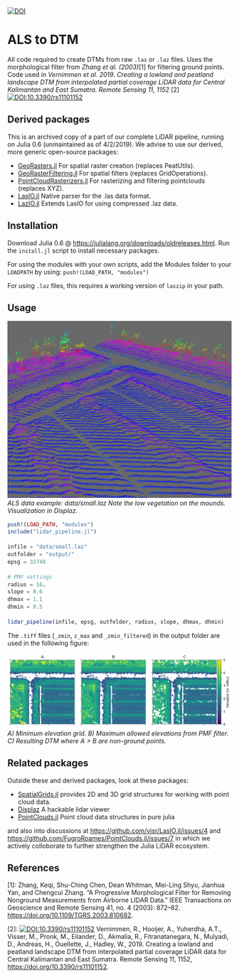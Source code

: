 [![DOI](https://zenodo.org/badge/178010374.svg)](https://zenodo.org/badge/latestdoi/178010374)
# ALS to DTM 

All code required to create DTMs from raw `.las` or `.laz` files. Uses the morphological filter from *Zhang et al. (2003)*[1] for filtering ground points.
Code used in *Vernimmen et al. 2019. Creating a lowland and peatland landscape DTM from interpolated partial coverage LiDAR data for Central Kalimantan and East Sumatra. Remote Sensing 11, 1152* [2] [![DOI:10.3390/rs11101152](https://zenodo.org/badge/DOI/10.3390/rs11101152.svg)](https://doi.org/10.3390/rs11101152)

## Derived packages
This is an archived copy of a part of our complete LiDAR pipeline, running on Julia 0.6 (unmaintained as of 4/2/2019).
We advise to use our derived, more generic open-source packages:
- [GeoRasters.jl](https://github.com/evetion/GeoRasters.jl) For spatial raster creation (replaces PeatUtils).
- [GeoRasterFiltering.jl](https://github.com/Deltares/GeoRasterFiltering.jl) For spatial filters (replaces GridOperations).
- [PointCloudRasterizers.jl](https://github.com/Deltares/PointCloudRasterizers.jl) For rasterizing and filtering pointclouds (replaces XYZ).
- [LasIO.jl](https://github.com/visr/LasIO.jl) Native parser for the .las data format.
- [LazIO.jl](https://github.com/evetion/LazIO.jl) Extends LasIO for using compressed .laz data.


## Installation
Download Julia 0.6 @ https://julialang.org/downloads/oldreleases.html.
Run the `install.jl` script to install necessary packages.

For using the modules with your own scripts, add the Modules folder to your `LOADPATH` by using:
`push!(LOAD_PATH, "modules")`

For using `.laz` files, this requires a working version of `laszip` in your path.

## Usage
![pmf](figures/displaz.png)
*ALS data example: data/small.laz Note the low vegetation on the mounds. Visualization in Displaz.*


```julia
push!(LOAD_PATH, "modules")
include("lidar_pipeline.jl")

infile = "data/small.laz"
outfolder = "output/"
epsg = 32748

# PMF settings
radius = 16.
slope = 0.6
dhmax = 1.1
dhmin = 0.5

lidar_pipeline(infile, epsg, outfolder, radius, slope, dhmax, dhmin)
```

The `.tiff` files (`_zmin`, `z_max` and `_zmin_filtered`) in the output folder are used in the following figure:

![pmf](figures/pmf_example.png)
*A) Minimum elevation grid. B) Maximum allowed elevations from PMF filter. C) Resulting DTM where A > B are non-ground points.*


## Related packages
Outside these and derived packages, look at these packages:
- [SpatialGrids.jl](https://github.com/FugroRoames/SpatialGrids.jl) provides 2D and 3D grid structures for working with point cloud data.
- [Displaz](https://github.com/FugroRoames/displaz) A hackable lidar viewer
- [PointClouds.jl](https://github.com/FugroRoames/PointClouds.jl)
Point cloud data structures in pure julia

and also into discussions at
https://github.com/visr/LasIO.jl/issues/4 and https://github.com/FugroRoames/PointClouds.jl/issues/7 in which we actively colloborate to further strengthen the Julia LiDAR ecosystem.

## References
[1]: Zhang, Keqi, Shu-Ching Chen, Dean Whitman, Mei-Ling Shyu, Jianhua Yan, and Chengcui Zhang. “A Progressive Morphological Filter for Removing Nonground Measurements from Airborne LIDAR Data.” IEEE Transactions on Geoscience and Remote Sensing 41, no. 4 (2003): 872–82. https://doi.org/10.1109/TGRS.2003.810682.

[2]: [![DOI:10.3390/rs11101152](https://zenodo.org/badge/DOI/10.3390/rs11101152.svg)](https://doi.org/10.3390/rs11101152) Vernimmen, R., Hooijer, A., Yuherdha, A.T., Visser, M., Pronk, M., Eilander, D., Akmalia, R., Fitranatanegara, N., Mulyadi, D., Andreas, H., Ouellette, J., Hadley, W., 2019. Creating a lowland and peatland landscape DTM from interpolated partial coverage LiDAR data for Central Kalimantan and East Sumatra. Remote Sensing 11, 1152, https://doi.org/10.3390/rs11101152. 
